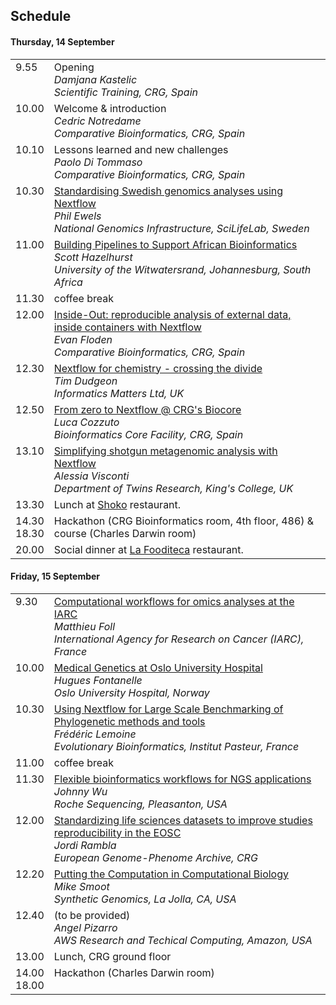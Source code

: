 ## Schedule

#### Thursday, 14 September

<table border=0 cellpadding=9 width='90%'>
<tr>
<td valign='top'>9.55</td>
<td valign='top'>Opening<br>
    <i>Damjana Kastelic<br>
    Scientific Training, CRG, Spain</i></td>
</tr>

<tr>
<td valign='top'>10.00</td>
<td valign='top'>Welcome & introduction<br>
    <i>Cedric Notredame<br>
    Comparative Bioinformatics, CRG, Spain</i></td>
</tr>

<tr>
<td valign='top'>10.10</td>
<td valign='top'>Lessons learned and new challenges<br>
    <i>Paolo Di Tommaso<br>
    Comparative Bioinformatics, CRG, Spain</i></td>
</tr>

<tr>
<td valign='top'>10.30</td>
<td valign='top'><a href='abstracts.md#standardising-swedish-genomics-analyses-using-nextflow'>Standardising Swedish genomics analyses using Nextflow</a><br>
    <i>Phil Ewels<br>
    National Genomics Infrastructure, SciLifeLab, Sweden</i>
    </td>
</tr>

<tr>
<td valign='top'>11.00</td>
 <td valign='top'><a href='abstracts.md#building-pipelines-to-support-african-bioinformatics'>Building Pipelines to Support African Bioinformatics</a><br>
    <i>Scott Hazelhurst<br>
    University of the Witwatersrand, Johannesburg, South Africa</i>
    </td>
</tr>

<tr>
<td valign='top'>11.30</td>
<td valign='top'>coffee break</i>
    </td>
</tr>

<tr>
<td valign='top'>12.00</td>
<td valign='top'><a href='abstracts.md#inside-out-reproducible-analysis-of-external-data-inside-containers-with-nextflow'>Inside-Out: reproducible analysis of external data, inside containers with Nextflow</a><br>
    <i>Evan Floden<br>
    Comparative Bioinformatics, CRG, Spain</i></td>
</tr>

<tr>
<td valign='top'>12.30</td>
 <td valign='top'><a href='abstracts.md#nextflow-for-chemistry---crossing-the-divide'>Nextflow for chemistry - crossing the divide</a><br>
    <i>Tim Dudgeon<br>
    Informatics Matters Ltd, UK</i>
    </td>
</tr>

<tr>
<td valign='top'>12.50</td>
 <td valign='top'><a href='abstracts.md#from-zero-to-nextflow--crgs-biocore'>From zero to Nextflow @ CRG's Biocore</a><br>
    <i>Luca Cozzuto<br>
    Bioinformatics Core Facility, CRG, Spain</i>
    </td>
</tr>

<tr>
<td valign='top'>13.10</td>
<td valign='top'><a href='https://github.com/nextflow-io/hack17/blob/master/abstracts.md#simplifying-shotgun-metagenomic-analysis-with-nextflow'>Simplifying shotgun metagenomic analysis with Nextflow</a><br>
    <i>Alessia Visconti<br>
    Department of Twins Research, King's College, UK</i></td>
</tr>

<tr>
<td valign='top'>13.30</td>
<td valign='top'>Lunch at <a href='https://goo.gl/maps/27FHPyPtUGB2'>Shoko</a> restaurant.
</tr>

<tr>
<td valign='top'>14.30<br>18.30</td>
<td valign='top'>Hackathon (CRG Bioinformatics room, 4th floor, 486) & course (Charles Darwin room)</td>
</tr>

<tr>
<td valign='top'>20.00</td>
<td valign='top'>Social dinner at <a href='https://goo.gl/maps/JJXAbxHQYmr'>La Fooditeca</a> restaurant.
 </td>
</tr>

</table>

#### Friday, 15 September

<table border=0 cellpadding=9 width='90%'>
<tr>
<td valign='top'>9.30</td>
<td valign='top'><a href='abstracts.md#computational-workflows-for-omics-analyses-at-the-international-agency-for-research-on-cancer'>Computational workflows for omics analyses at the IARC</a><br>
    <i>Matthieu Foll<br>
    International Agency for Research on Cancer (IARC), France</i></td>
</tr>

<tr>
<td valign='top'>10.00</td>
 <td valign='top'><a href='abstracts.md#medical-genetics-at-oslo-university-hospital'>Medical Genetics at Oslo University Hospital</a><br>
    <i>Hugues Fontanelle<br>
    Oslo University Hospital, Norway</i></td>
</tr>

<tr>
<td valign='top'>10.30</td>
<td valign='top'><a href='abstracts.md#using-nextflow-for-large-scale-benchmarking-of-phylogenetic-methods-and-tools'>Using Nextflow for Large Scale Benchmarking of Phylogenetic methods and tools</a><br>
    <i>Frédéric Lemoine<br>
    Evolutionary Bioinformatics, Institut Pasteur, France</i>
    </td>
</tr>

<tr>
<td valign='top'>11.00</td>
<td valign='top'>coffee break</i></td>
</tr>

<tr>
<td valign='top'>11.30</td>
<td valign='top'><a href='abstracts.md#flexible-bioinformatics-workflows-for-ngs-applications'>Flexible bioinformatics workflows for NGS applications</a><br>
    <i>Johnny Wu<br>
    Roche Sequencing, Pleasanton, USA</i></td>
</tr>

<tr>
<td valign='top'>12.00</td>
<td valign='top'><a href='abstracts.md#standardizing-life-sciences-datasets-to-improve-studies-reproducibility-in-the-european-open-science-cloud'>Standardizing life sciences datasets to improve studies reproducibility in the EOSC</a><br>
    <i>Jordi Rambla<br>
    European Genome-Phenome Archive, CRG</i></td>
</tr>

<tr>
<td valign='top'>12.20</td>
 <td valign='top'><a href='abstracts.md#putting-the-computation-in-computational-biology'>Putting the Computation in Computational Biology</a><br>
    <i>Mike Smoot<br>
    Synthetic Genomics, La Jolla, CA, USA</i></td>
</tr>

<tr>
<td valign='top'>12.40</td>
 <td valign='top'>(to be provided)</a><br>
    <i>Angel Pizarro<br>
    AWS Research and Techical Computing, Amazon, USA</i></td>
</tr>

<tr>
<td valign='top'>13.00</td>
<td valign='top'>Lunch, CRG ground floor
 </td>
</tr>

<tr>
<td valign='top'>14.00<br>18.00</td>
<td valign='top'>Hackathon (Charles Darwin room)</i></td>
</tr>

</table>
